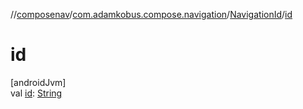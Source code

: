 //[composenav](../../../index.md)/[com.adamkobus.compose.navigation](../index.md)/[NavigationId](index.md)/[id](id.md)

# id

[androidJvm]\
val [id](id.md): [String](https://kotlinlang.org/api/latest/jvm/stdlib/kotlin/-string/index.html)
